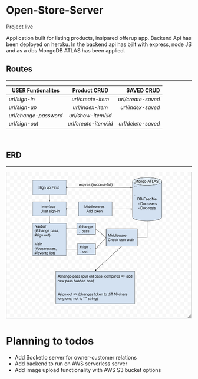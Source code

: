 # Open-Store-Server

[Project live](https://open-store-server.herokuapp.com/ "https://open-store-server.herokuapp.com/")
<br>

Application built for listing products, insipared offerup app. Backend Api has been deployed on heroku.
In the backend api has bjilt with express, node JS and as a dbs MongoDB ATLAS has been applied.

## Routes
___


| USER Funtionalites   | Product CRUD          | SAVED CRUD          | 
| -------------        |:-------------:        |-----:               |
| *url/sign-in*        | *url/create-item*     | *url/create-saved*  |
| *url/sign-up*        | *url/index-item*      | *url/index-saved*   |
| *url/change-password*| *url/show-item/:id*   |                     |
| *url/sign-out*       | *url/create-item/:id* |  *url/delete-saved* |

 <br>
 

## ERD
---
<img src="./test/frames.png" style="margin-right:.5rem; height: 400px; width: 600px"  />


# Planning to todos
- Add SocketIo server for owner-customer relations
- Add backend to run on AWS serverless server
- Add image upload functionality with AWS S3 bucket options





